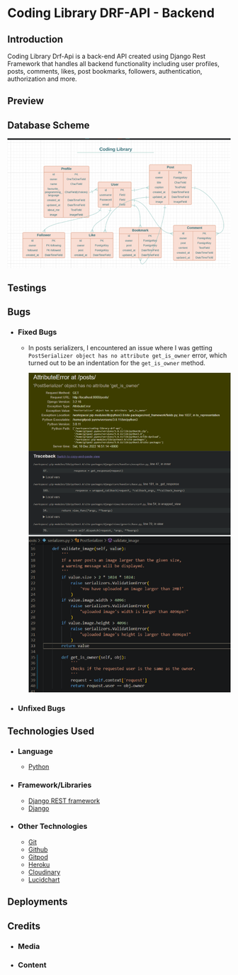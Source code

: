 # Coding Library DRF-API - Backend

## Introduction

Coding Library Drf-Api is a back-end API created using Django Rest Framework that handles all backend functionality including user profiles, posts, comments, likes, post bookmarks, followers, authentication, authorization and more.

## Preview


## Database Scheme
![Database schema for the website](static/readme-images/database-schema.png)

## Testings

## Bugs

* ### Fixed Bugs
    * In posts serializers, I encountered an issue where I was getting `PostSerializer object has no attribute get_is_owner` error, which turned out to be an indentation for the `get_is_owner` method.  

        ![get_is_owner bug image 1](static/readme-images/get_is_owner-bug-1.png)
        ![get_is_owner bug image 2](static/readme-images/get_is_owner-bug-2.png)  
        
* ### Unfixed Bugs

## Technologies Used

* ### Language
    * [Python](https://www.python.org/) 
* ### Framework/Libraries
    * [Django REST framework](https://www.django-rest-framework.org/)
    * [Django](https://docs.djangoproject.com/en/4.1/)
    
* ### Other Technologies
    * [Git](https://git-scm.com/)
    * [Github](https://github.com/)
    * [Gitpod](https://gitpod.io/workspaces)
    * [Heroku](https://dashboard.heroku.com/apps)
    * [Cloudinary](https://cloudinary.com/)
    * [Lucidchart](https://lucid.app/documents#/dashboard)

## Deployments

## Credits
* ### Media
* ### Content




